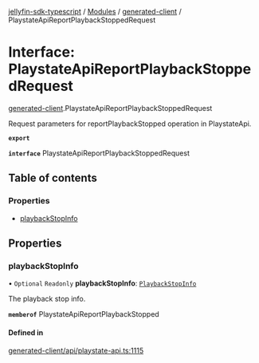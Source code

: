 [jellyfin-sdk-typescript](../README.md) / [Modules](../modules.md) / [generated-client](../modules/generated_client.md) / PlaystateApiReportPlaybackStoppedRequest

# Interface: PlaystateApiReportPlaybackStoppedRequest

[generated-client](../modules/generated_client.md).PlaystateApiReportPlaybackStoppedRequest

Request parameters for reportPlaybackStopped operation in PlaystateApi.

**`export`**

**`interface`** PlaystateApiReportPlaybackStoppedRequest

## Table of contents

### Properties

- [playbackStopInfo](generated_client.PlaystateApiReportPlaybackStoppedRequest.md#playbackstopinfo)

## Properties

### playbackStopInfo

• `Optional` `Readonly` **playbackStopInfo**: [`PlaybackStopInfo`](generated_client.PlaybackStopInfo.md)

The playback stop info.

**`memberof`** PlaystateApiReportPlaybackStopped

#### Defined in

[generated-client/api/playstate-api.ts:1115](https://github.com/thornbill/jellyfin-sdk-typescript/blob/7534c86/src/generated-client/api/playstate-api.ts#L1115)
